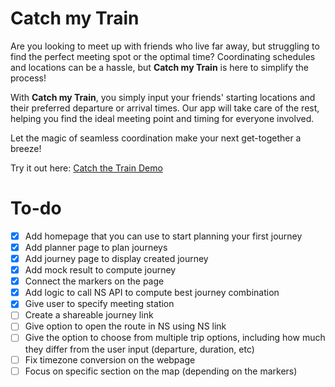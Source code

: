 # Catch my Train

Are you looking to meet up with friends who live far away, but struggling to find the perfect meeting spot or the optimal time? Coordinating schedules and locations can be a hassle, but **Catch my Train** is here to simplify the process!

With **Catch my Train**, you simply input your friends' starting locations and their preferred departure or arrival times. Our app will take care of the rest, helping you find the ideal meeting point and timing for everyone involved.

Let the magic of seamless coordination make your next get-together a breeze!

Try it out here: [Catch the Train Demo](https://catch-my-train.vercel.app/)

# To-do
 
- [X] Add homepage that you can use to start planning your first journey
- [X] Add planner page to plan journeys
- [X] Add journey page to display created journey
- [X] Add mock result to compute journey 
- [X] Connect the markers on the page
- [X] Add logic to call NS API to compute best journey combination
- [X] Give user to specify meeting station
- [ ] Create a shareable journey link
- [ ] Give option to open the route in NS using NS link
- [ ] Give the option to choose from multiple trip options, including how much they differ from the user input (departure, duration, etc)
- [ ] Fix timezone conversion on the webpage
- [ ] Focus on specific section on the map (depending on the markers)